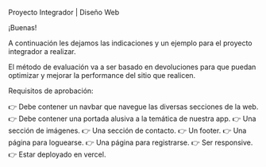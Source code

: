  Proyecto Integrador | Diseño Web

¡Buenas!

A continuación les dejamos las indicaciones y un ejemplo para el proyecto integrador a realizar.

El método de evaluación va a ser basado en devoluciones para que puedan optimizar y mejorar la performance del sitio que realicen.

Requisitos de aprobación:

👉 Debe contener un navbar que navegue las diversas secciones de la web.
👉 Debe contener una portada alusiva a la temática de nuestra app.
👉 Una sección de imágenes.
👉 Una sección de contacto.
👉 Un footer.
👉 Una página para loguearse.
👉 Una página para registrarse.
👉 Ser responsive.
👉 Estar deployado en vercel. 
